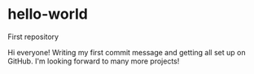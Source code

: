 # hello-world
First repository

Hi everyone! Writing my first commit message and getting all set up on GitHub. 
I'm looking forward to many more projects!
